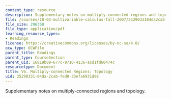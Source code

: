```yaml
---
content_type: resource
description: Supplementary notes on multiply-connected regions and topology.
file: /courses/18-02-multivariable-calculus-fall-2007/2529033104da2cabfed033efa6931d98_mult_conectd_reg.pdf
file_size: 296358
file_type: application/pdf
learning_resource_types:
- Readings
license: https://creativecommons.org/licenses/by-nc-sa/4.0/
ocw_type: OCWFile
parent_title: Readings
parent_type: CourseSection
parent_uid: 16819b09-677c-9716-4136-acd1fd60474c
resourcetype: Document
title: V6. Multiply-connected Regions; Topology
uid: 25290331-04da-2cab-fed0-33efa6931d98
---
```

Supplementary notes on multiply-connected regions and topology.